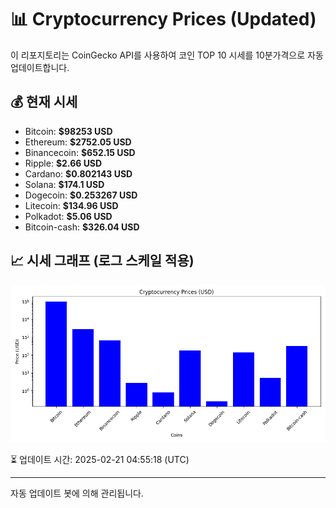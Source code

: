 
# 📊 Cryptocurrency Prices (Updated)

이 리포지토리는 CoinGecko API를 사용하여 코인 TOP 10 시세를 10분가격으로 자동 업데이트합니다.

## 💰 현재 시세
- Bitcoin: **$98253 USD**
- Ethereum: **$2752.05 USD**
- Binancecoin: **$652.15 USD**
- Ripple: **$2.66 USD**
- Cardano: **$0.802143 USD**
- Solana: **$174.1 USD**
- Dogecoin: **$0.253267 USD**
- Litecoin: **$134.96 USD**
- Polkadot: **$5.06 USD**
- Bitcoin-cash: **$326.04 USD**

## 📈 시세 그래프 (로그 스케일 적용)
![Crypto Prices](crypto_prices.png)

⏳ 업데이트 시간: 2025-02-21 04:55:18 (UTC)

---
자동 업데이트 봇에 의해 관리됩니다.
